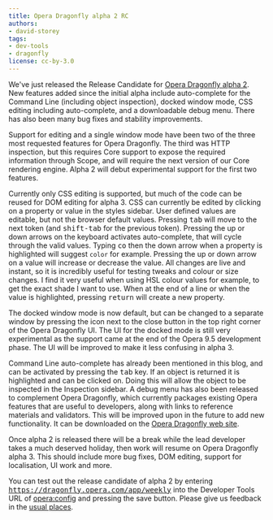```yaml
---
title: Opera Dragonfly alpha 2 RC
authors:
- david-storey
tags:
- dev-tools
- dragonfly
license: cc-by-3.0
---
```


<p>We&#39;ve just released the Release Candidate for <a href="https://www.opera.com/products/dragonfly">Opera Dragonfly alpha 2</a>.  New features added since the initial alpha include auto-complete for the Command Line (including object inspection), docked window mode, CSS editing including auto-complete, and a downloadable debug menu. There has also been many bug fixes and stability improvements.</p>

<p>Support for editing and a single window mode have been two of the three most requested features for Opera Dragonfly.  The third was HTTP inspection, but this requires Core support to expose the required information through Scope, and will require the next version of our Core rendering engine.  Alpha 2 will debut experimental support for the first two features.</p>

<p>Currently only CSS editing is supported, but much of the code can be reused for DOM editing for alpha 3.  CSS can currently be edited by clicking on a property or value in the styles sidebar.  User defined values are editable, but not the browser default values.  Pressing <kbd>tab</kbd> will move to the next token (and <kbd>shift-tab</kbd> for the previous token).  Pressing the up or down arrows on the keyboard activates auto-complete, that will cycle through the valid values.  Typing <kbd>co</kbd> then the down arrow when a property is highlighted will suggest <code>color</code> for example.  Pressing the up or down arrow on a value will increase or decrease the value.  All changes are live and instant, so it is incredibly useful for testing tweaks and colour or size changes.  I find it very useful when using HSL colour values for example, to get the exact shade I want to use.  When at the end of a line or when the value is highlighted, pressing <kbd>return</kbd> will create a new property.</p>

<p>The docked window mode is now default, but can be changed to a separate window by pressing the icon next to the close button in the top right corner of the Opera Dragonfly UI.  The UI for the docked mode is still very experimental as the support came at the end of the Opera 9.5 development phase.  The UI will be improved to make it less confusing in alpha 3.</p>

<p>Command Line auto-complete has already been mentioned in this blog, and can be activated by pressing the <kbd>tab</kbd> key.  If an object is returned it is highlighted and can be clicked on.  Doing this will allow the object to be inspected in the Inspection sidebar.  A debug menu has also been released to complement Opera Dragonfly, which currently packages existing Opera features that are useful to developers, along with links to reference materials and validators.  This will be improved upon in the future to add new functionality.  It can be downloaded on the <a href="https://www.opera.com/products/dragonfly">Opera Dragonfly web site</a>. </p>

<p>Once alpha 2 is released there will be a break while the lead developer takes a much deserved holiday, then work will resume on Opera Dragonfly alpha 3.  This should include more bug fixes, DOM editing, support for localisation, UI work and more.</p>

<p>You can test out the release candidate of alpha 2 by entering <kbd><a href="https://dragonfly.opera.com/app/weekly" target="_blank">https://dragonfly.opera.com/app/weekly</a></kbd> into the Developer Tools URL of <a href="opera:config#DeveloperTools">opera:config</a> and pressing the save button. Please give us feedback in the <a href="https://www.opera.com/products/dragonfly/feedback/">usual places</a>.  </p>
